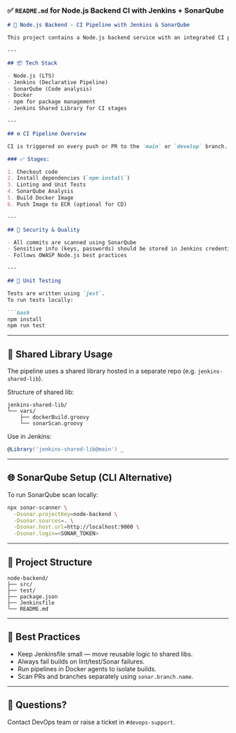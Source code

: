 

### ✅ `README.md` for Node.js Backend CI with Jenkins + SonarQube

````markdown
# 🚀 Node.js Backend - CI Pipeline with Jenkins & SonarQube

This project contains a Node.js backend service with an integrated CI pipeline using Jenkins, shared libraries, and SonarQube for code quality checks.

---

## 📦 Tech Stack

- Node.js (LTS)
- Jenkins (Declarative Pipeline)
- SonarQube (Code analysis)
- Docker
- npm for package management
- Jenkins Shared Library for CI stages

---

## ⚙️ CI Pipeline Overview

CI is triggered on every push or PR to the `main` or `develop` branch.

### ✅ Stages:

1. Checkout code  
2. Install dependencies (`npm install`)
3. Linting and Unit Tests  
4. SonarQube Analysis  
5. Build Docker Image  
6. Push Image to ECR (optional for CD)

---

## 🔐 Security & Quality

- All commits are scanned using SonarQube
- Sensitive info (keys, passwords) should be stored in Jenkins credentials or AWS Secrets Manager
- Follows OWASP Node.js best practices

---

## 🧪 Unit Testing

Tests are written using `jest`.  
To run tests locally:

```bash
npm install
npm run test
````
---

## 🧱 Shared Library Usage

The pipeline uses a shared library hosted in a separate repo (e.g. `jenkins-shared-lib`).

Structure of shared lib:

```
jenkins-shared-lib/
└── vars/
    ├── dockerBuild.groovy
    └── sonarScan.groovy
```

Use in Jenkins:

```groovy
@Library('jenkins-shared-lib@main') _
```

---

## 🌐 SonarQube Setup (CLI Alternative)

To run SonarQube scan locally:

```bash
npx sonar-scanner \
  -Dsonar.projectKey=node-backend \
  -Dsonar.sources=. \
  -Dsonar.host.url=http://localhost:9000 \
  -Dsonar.login=<SONAR_TOKEN>
```

---

## 📁 Project Structure

```
node-backend/
├── src/
├── test/
├── package.json
├── Jenkinsfile
└── README.md
```

---

## 📌 Best Practices

* Keep Jenkinsfile small — move reusable logic to shared libs.
* Always fail builds on lint/test/Sonar failures.
* Run pipelines in Docker agents to isolate builds.
* Scan PRs and branches separately using `sonar.branch.name`.

---

## 🧠 Questions?

Contact DevOps team or raise a ticket in `#devops-support`.

